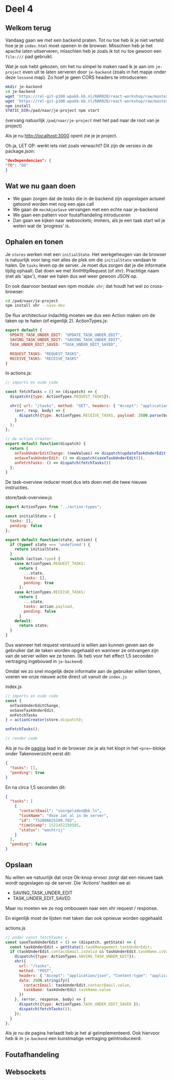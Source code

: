 # Deel 4

## Welkom terug

Vandaag gaan we met een backend praten. Tot nu toe heb ik je niet verteld hoe je je ```index.html``` moet openen in de browser. Misschien heb je het apache laten uitserveren, misschien heb je zoals ik tot nu toe gewoon een ```file:///``` pad gebruikt.

Wat je ook hebt gekozen, om het nu simpel te maken raad ik je aan om ```je-project``` even uit te laten serveren door ```je-backend``` (zoals in het mapje onder deze ```lesson4``` map). Zo hoef je geen CORS headers te introduceren:

```sh
mkdir je-backend
cd je-backend
wget 'https://rel-git-p100.wpakb.kb.nl/RAR020/react-workshop/raw/master/lesson4/je-backend/package.json'
wget 'https://rel-git-p100.wpakb.kb.nl/RAR020/react-workshop/raw/master/lesson4/je-backend/server.js'
npm install
STATIC_DIR=/pad/naar/je-project npm start
```
(vervang natuurlijk ```/pad/naar/je-project``` met het pad naar de root van je project)

Als je nu [http://localhost:3000](http://localhost:3000) opent zie je je project.

Oh ja, LET OP: werkt iets niet zoals verwacht? Dit zijn de versies in de package.json:
```json
"devDependencies": {
"TO": "DO"
}
```

## Wat we nu gaan doen

- We gaan zorgen dat de _tasks_ die in de backend zijn _opgeslagen_ actueel getoond worden met nog een ajax call
- We gaan de ```mockAjaxSave``` vervangen met een echte naar je-backend
- We gaan een pattern voor foutafhandeling introduceren
- Dan gaan we kijken naar websockets; immers, als je een taak start wil je weten wat de 'progress' is.

## Ophalen en tonen

Je ```stores``` werken met een ```initialState```. Het werkgeheugen van de browser is natuurlijk voor lang niet alles de plek om die ```initialState``` vandaan te halen. De ```tasks``` leven op de server. Je moet dus zorgen dat je die informatie tijdig ophaalt. Dat doen we met XmlHttpRequest (of xhr). Prachtige naam (net als 'ajax'), maar we halen dus wel weer gewoon JSON op.


En ook daarvoor bestaat een npm module: ```xhr```; dat houdt het wel zo cross-browser:
```sh
cd /pad/naar/je-project
npm install xhr --save-dev
```

De flux architectuur indachtig moeten we dus een Action maken om de taken op te halen (of eigenlijk 2).
ActionTypes.js:
```javascript
export default {
  UPDATE_TASK_UNDER_EDIT: "UPDATE_TASK_UNDER_EDIT",
  SAVING_TASK_UNDER_EDIT: "SAVING_TASK_UNDER_EDIT",
  TASK_UNDER_EDIT_SAVED: "TASK_UNDER_EDIT_SAVED",

  REQUEST_TASKS: "REQUEST_TASKS",
  RECEIVE_TASKS: "RECEIVE_TASKS"
}
```

In actions.js:
```javascript
// imports en oude code

const fetchTasks = () => (dispatch) => {
  dispatch({type: ActionTypes.REQUEST_TASKS});

  xhr({ url: "/tasks", method: "GET", headers: { "Accept": "application/json"} },
    (err, resp, body) => {
      dispatch({type: ActionTypes.RECEIVE_TASKS, payload: JSON.parse(body)})
    }
  );
};

// de action creator:
export default function(dispatch) {
  return {
    onTaskUnderEditChange: (newValues) => dispatch(updateTaskUnderEdit(newValues)),
    onSaveTaskUnderEdit: () => dispatch(saveTaskUnderEdit()),
    onFetchTasks: () => dispatch(fetchTasks())
  };
}
```

De task-overview reducer moet dus iets doen met die twee nieuwe instructies.

store/task-overview.js
```javascript
import ActionTypes from "../action-types";

const initialState = {
  tasks: [],
  pending: false
};

export default function(state, action) {
  if (typeof state === 'undefined') {
    return initialState;
  }
  switch (action.type) {
    case ActionTypes.REQUEST_TASKS:
      return {
        ...state,
        tasks: [],
        pending: true
      };
    case ActionTypes.RECEIVE_TASKS:
      return {
        ...state,
        tasks: action.payload,
        pending: false
      }
    default:
      return state;
  }
}
```
Dus wanneer het request verstuurd is willen aan kunnen geven aan de gebruiker dat de taken worden opgehaald en wanneer ze ontvangen zijn van de server willen we ze tonen. (Ik heb voor het effect 1,5 seconden vertraging ingebouwd in ```je-backend```)

Omdat we zo snel mogelijk deze informatie aan de gebruiker willen tonen, voeren we onze nieuwe actie direct uit vanuit de ```index.js```

index.js
```javascript
// imports en oude code
const {
  onTaskUnderEditChange,
  onSaveTaskUnderEdit,
  onFetchTasks
} = actionCreator(store.dispatch);

onFetchTasks();

// render code
```

Als je nu de [pagina](http://localhost:3000) laad in de browser zie je als het klopt in het ```<pre>```-blokje onder Takenoverzicht eerst dit:
```json
{
  "tasks": [],
  "pending": true
}
```

En na circa 1,5 seconden dit:
```json
{
  "tasks": [
    {
      "contactEmail": "voorgeladen@bk.ln",
      "taskName": "deze zat al in de server",
      "id": "752886625109.792",
      "timeStamp": 1521452250585,
      "status": "wachtrij"
    }
  ],
  "pending": false
}
```

## Opslaan

Nu willen we natuurlijk dat onze Ok-knop ervoor zorgt dat een nieuwe taak wordt opgeslagen op de server. Die 'Actions' hadden we al:
- SAVING_TASK_UNDER_EDIT
- TASK_UNDER_EDIT_SAVED

Maar nu moeten we ze nog ombouwen naar een xhr request / response.

En eigenlijk moet de lijsten met taken dan ook opnieuw worden opgehaald.

actions.js
```javascript
// onder const fetchTasks =
const saveTaskUnderEdit = () => (dispatch, getState) => {
  const taskUnderEdit = getState().taskManagement.taskUnderEdit;
  if (taskUnderEdit.contactEmail.isValid && taskUnderEdit.taskName.isValid) {
    dispatch({type: ActionTypes.SAVING_TASK_UNDER_EDIT});
    xhr({
      url: "/tasks",
      method: "POST",
      headers: { "Accept": "application/json", "Content-type": "application/json" },
      data: JSON.stringify({
        contactEmail: taskUnderEdit.contactEmail.value,
        taskName: taskUnderEdit.taskName.value
      })
    }, (error, response, body) => {
      dispatch({type: ActionTypes.TASK_UNDER_EDIT_SAVED });
      dispatch(fetchTasks());
    });
  }
};
```

Als je nu de pagina herlaadt heb je het al geïmplementeerd. Ook hiervoor heb ik in ```je-backend``` een kunstmatige vertraging geïntroduceerd.

## Foutafhandeling

## Websockets
